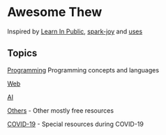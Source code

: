 # Awesome Thew

Inspired by [Learn In Public](https://www.swyx.io/writing/learn-in-public/), [spark-joy](https://github.com/sw-yx/spark-joy) and [uses](https://github.com/wesbos/awesome-uses)

## Topics

[Programming](programming.md) Programming concepts and languages

[Web](web.md)

[AI](ai.md)

[Others](others.md) - Other mostly free resources

[COVID-19](covid-19.md) - Special resources during COVID-19
